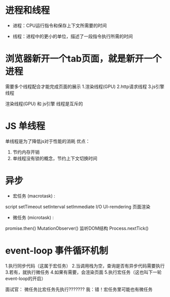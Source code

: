 # 进程和线程

- 进程：CPU运行指令和保存上下文所需要的时间

- 线程：进程中的更小的单位，描述了一段指令执行所需的时间 

# 浏览器新开一个tab页面，就是新开一个进程
需要多个线程配合才能完成页面的展示
1.渲染线程(GPU)
2.http请求线程
3.js引擎线程

渲染线程(GPU) 和 js引擎 线程是互斥的 

# JS 单线程
单线程是为了降低js对于性能的消耗
优点：
1. 节约内存开销
2. 单线程没有锁的概念，节约上下文切换时间

# 异步
- 宏任务 (macrotask) : 

script
setTimeout
setInterval
setImmediate
I/O
UI-remdering 页面渲染


- 微任务 (microtask) :

promise.then()
MutationObserver() 监听DOM结构
Process.nextTick()

# event-loop 事件循环机制

1.执行同步代码（这属于宏任务）
2.当调用栈为空，查询是否有异步代码需要执行
3.若有，就执行微任务
4.如果有需要，会渲染页面
5.执行宏任务（这也叫下一轮event-loop的开启）

面试官：
微任务比宏任务先执行???????
我：错！宏任务里可能也有微任务